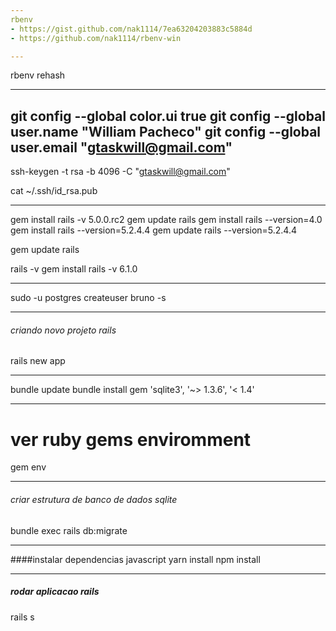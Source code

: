 ```yaml
---
rbenv
- https://gist.github.com/nak1114/7ea63204203883c5884d
- https://github.com/nak1114/rbenv-win

---
```

rbenv rehash

---
git config --global color.ui true
git config --global user.name "William Pacheco"
git config --global user.email "gtaskwill@gmail.com"
--
ssh-keygen -t rsa -b 4096 -C "gtaskwill@gmail.com"

cat ~/.ssh/id_rsa.pub

----

gem install rails -v 5.0.0.rc2
gem update rails
gem install rails --version=4.0
gem install rails --version=5.2.4.4
gem update rails --version=5.2.4.4

gem update rails

rails -v
gem install rails -v 6.1.0

---

sudo -u postgres createuser bruno -s

---

###### criando novo projeto rails
rails new app

---
bundle update
bundle install
gem 'sqlite3', '~> 1.3.6', '< 1.4'

---
# ver ruby gems enviromment

gem env

---
###### criar estrutura de banco de dados sqlite
bundle exec rails db:migrate

---
####instalar dependencias javascript
yarn install
npm install

---
##### rodar aplicacao rails
rails s

